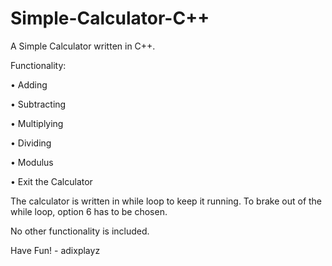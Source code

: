 # Simple-Calculator-C++
A Simple Calculator written in C++.

Functionality:

• Adding

• Subtracting

• Multiplying

• Dividing

• Modulus

• Exit the Calculator

The calculator is written in while loop to keep it running. To brake out of the while loop, option 6 has to be chosen.


No other functionality is included.

Have Fun! - adixplayz
